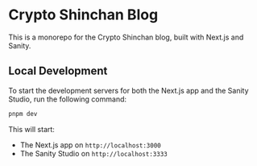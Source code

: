 # Crypto Shinchan Blog

This is a monorepo for the Crypto Shinchan blog, built with Next.js and Sanity.

## Local Development

To start the development servers for both the Next.js app and the Sanity Studio, run the following command:

```bash
pnpm dev
```

This will start:
- The Next.js app on `http://localhost:3000`
- The Sanity Studio on `http://localhost:3333`